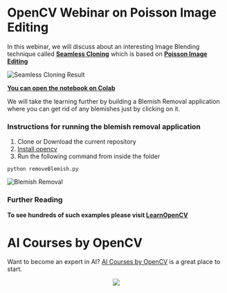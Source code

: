 # OpenCV Webinar on Poisson Image Editing

In this webinar, we will discuss about an interesting Image Blending technique called [**Seamless Cloning**](https://learnopencv.com/seamless-cloning-using-opencv-python-cpp/) which is based on [**Poisson Image Editing**](https://www.cs.jhu.edu/~misha/Fall07/Papers/Perez03.pdf)

![Seamless Cloning Result](https://learnopencv.com/wp-content/uploads/2022/07/seamless-clone-feature.jpg)

[**You can open the notebook on Colab**](https://colab.research.google.com/github/bigvisionai/opencv-webinar-poisson-image-editing/blob/main/Seamless_Cloning.ipynb)

We will take the learning further by building a Blemish Removal application where you can get rid of any blemishes just by clicking on it.

### Instructions for running the blemish removal application

1. Clone or Download the current repository
2. [Install opencv](https://learnopencv.com/opencv-installation-on-ubuntu-macos-windows-and-raspberry-pi/)
3. Run the following command from inside the folder

```
python removeBlemish.py
```
![Blemish Removal](https://www.filepicker.io/api/file/iCCrbXDTsq3cgZA1eOvT)

### Further Reading
**To see hundreds of such examples please visit [LearnOpenCV](https://github.com/spmallick/learnopencv)**

# AI Courses by OpenCV

Want to become an expert in AI? [AI Courses by OpenCV](https://opencv.org/courses/) is a great place to start.

<a href="https://opencv.org/courses/">
<p align="center"> 
<img src="https://www.learnopencv.com/wp-content/uploads/2020/04/AI-Courses-By-OpenCV-Github.png">
</p>
</a>
